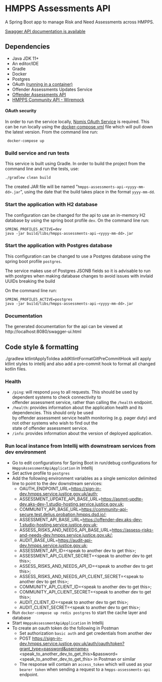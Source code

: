 # HMPPS Assessments API

A Spring Boot app to manage Risk and Need Assessments across HMPPS.

[Swagger API documentation is available](https://api-dev.hmpps-assessments.service.justice.gov.uk/swagger-ui/index.html)

## Dependencies
* Java JDK 11+
* An editor/IDE
* Gradle
* Docker
* Postgres
* OAuth  [(running in a container)](#oauth-security)
* Offender Assessments Updates Service
* [Offender Assessments API](https://github.com/ministryofjustice/offender-assessments-api-kotlin)
* [HMPPS Community API - Wiremock](https://github.com/ministryofjustice/community-api)

#### OAuth security
In order to run the service locally, [Nomis OAuth Service](https://github.com/ministryofjustice/nomis-oauth2-server/) is required. This can be run locally using the [docker-compose.yml](docker-compose.yml) file which will pull down the latest version.  From the command line run:

```
 docker-compose up 
```  

### Build service and run tests

This service is built using Gradle. In order to build the project from the command line and run the tests, use:
```  
./gradlew clean build  
```  
The created JAR file will be named "`hmpps-assessments-api-<yyyy-mm-dd>.jar`", using the date that the build takes place in the format `yyyy-mm-dd`.

### Start the application with H2 database

The configuration can be changed for the api to use an in-memory H2 database by using the spring boot profile `dev`. On the command line run:
```  
SPRING_PROFILES_ACTIVE=dev 
java -jar build/libs/hmpps-assessments-api-<yyyy-mm-dd>.jar  
```  

### Start the application with Postgres database
This configuration can be changed to use a Postgres database using the spring boot profile `postgres`.  

The service makes use of Postgres JSONB fields so it is advisable to run with postgres when making database changes to avoid issues with invlaid UUIDs breaking the build

On the command line run:
```  
SPRING_PROFILES_ACTIVE=postgres 
java -jar build/libs/hmpps-assessments-api-<yyyy-mm-dd>.jar  
```  

### Documentation
The generated documentation for the api can be viewed at http://localhost:8080/swagger-ui.html

## Code style & formatting
./gradlew ktlintApplyToIdea addKtlintFormatGitPreCommitHook
will apply ktlint styles to intellij and also add a pre-commit hook to format all changed kotlin files.

### Health

- `/ping`: will respond `pong` to all requests.  This should be used by dependent systems to check connectivity to   
  offender assessment service, rather than calling the `/health` endpoint.
- `/health`: provides information about the application health and its dependencies.  This should only be used  
  by offender assessment service health monitoring (e.g. pager duty) and not other systems who wish to find out the   
  state of offender assessment service.
- `/info`: provides information about the version of deployed application. 

### Run local instance from Intellij with downstream services from dev environment

- Go to edit configurations for Spring Boot in run/debug configurations for `HmppsAssessmentApiApplication` in Intellij
- Set active profile to `postgres`
- Add the following environment variables as a single semicolon delimited line to point to the dev downstream services: 
  - OAUTH_ENDPOINT_URL=https://sign-in-dev.hmpps.service.justice.gov.uk/auth;
  - ASSESSMENT_UPDATE_API_BASE_URL=https://asmnt-updte-dev.aks-dev-1.studio-hosting.service.justice.gov.uk;
  - COMMUNITY_API_BASE_URL=https://community-api-secure.test.delius.probation.hmpps.dsd.io/;
  - ASSESSMENT_API_BASE_URL=https://offender-dev.aks-dev-1.studio-hosting.service.justice.gov.uk;
  - ASSESS_RISKS_AND_NEEDS_API_BASE_URL=https://assess-risks-and-needs-dev.hmpps.service.justice.gov.uk/;
  - AUDIT_BASE_URL=https://audit-api-dev.hmpps.service.justice.gov.uk;
  - ASSESSMENT_API_ID=\<speak to another dev to get this\>;
  - ASSESSMENT_API_CLIENT_SECRET=\<speak to another dev to get this\>;
  - ASSESS_RISKS_AND_NEEDS_API_ID=\<speak to another dev to get this\>;
  - ASSESS_RISKS_AND_NEEDS_API_CLIENT_SECRET=\<speak to another dev to get this\>;
  - COMMUNITY_API_CLIENT_ID=\<speak to another dev to get this\>;
  - COMMUNITY_API_CLIENT_SECRET=\<speak to another dev to get this\>;
  - AUDIT_CLIENT_ID=\<speak to another dev to get this\>;
  - AUDIT_CLIENT_SECRET=\<speak to another dev to get this\>;
- Run `docker-compose up redis postgres` to start the cache layer and database
- Start `HmppsAssessmentApiApplication` in Intellij
- To create an oauth token do the following in Postman
  - Set authorization `basic auth` and get credentials from another dev
  - POST https://sign-in-dev.hmpps.service.justice.gov.uk/auth/oauth/token?grant_type=password&username=<speak_to_another_dev_to_get_this>&password=<speak_to_another_dev_to_get_this> in Postman or similar
  - The response will contain an `access_token` which will used as your `bearer token` when sending a request to a `hmpps-assessments-api` endpoint.

  
